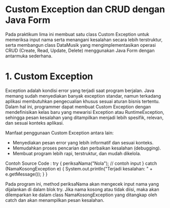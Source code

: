 # Custom Exception dan CRUD dengan Java Form
Pada praktikum lima ini membuat satu class Custom Exception untuk memeriksa input nama serta menangani kesalahan secara lebih terstruktur, serta membangun class DataMusik yang mengimplementasikan operasi CRUD (Create, Read, Update, Delete) menggunakan Java Form dengan antarmuka sederhana.

# 1.  Custom Exception
Exception adalah kondisi error yang terjadi saat program berjalan. Java memang sudah menyediakan banyak exception standar, namun terkadang aplikasi membutuhkan pengecualian khusus sesuai aturan bisnis tertentu. Dalam hal ini, programmer dapat membuat Custom Exception dengan mendefinisikan kelas baru yang mewarisi Exception atau RuntimeException, sehingga pesan kesalahan yang ditampilkan menjadi lebih spesifik, relevan, dan sesuai konteks aplikasi.

Manfaat penggunaan Custom Exception antara lain:
- Menyediakan pesan error yang lebih informatif dan sesuai konteks.
- Memudahkan proses pencarian dan perbaikan kesalahan (debugging).
- Membuat program lebih rapi, terstruktur, dan mudah dikelola.

Contoh Source Code :
        try {
            periksaNama("Nola");   // contoh input
        } catch (NamaKosongException e) {
            System.out.println("Terjadi kesalahan: " + e.getMessage());
        }
    }

Pada program ini, method periksaNama akan mengecek input nama yang dijalankan di dalam blok try. Jika nama kosong atau tidak diisi, maka akan dilemparkan ke dalam class NamaKosongException yang ditangkap oleh catch dan akan menampilkan pesan kesalahan.
